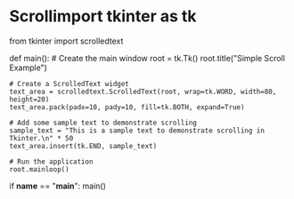 # Scrollimport tkinter as tk
from tkinter import scrolledtext

def main():
    # Create the main window
    root = tk.Tk()
    root.title("Simple Scroll Example")

    # Create a ScrolledText widget
    text_area = scrolledtext.ScrolledText(root, wrap=tk.WORD, width=80, height=20)
    text_area.pack(padx=10, pady=10, fill=tk.BOTH, expand=True)

    # Add some sample text to demonstrate scrolling
    sample_text = "This is a sample text to demonstrate scrolling in Tkinter.\n" * 50
    text_area.insert(tk.END, sample_text)

    # Run the application
    root.mainloop()

if __name__ == "__main__":
    main()
